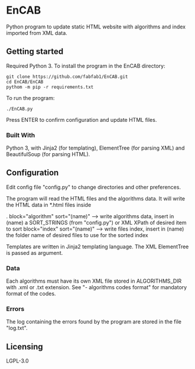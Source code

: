 # EnCAB

Python program to update static HTML website with algorithms and index imported from XML data.


## Getting started

Required Python 3.
To install the program in the EnCAB directory:
```shell
git clone https://github.com/fabfab1/EnCAB.git
cd EnCAB/EnCAB
pythom -m pip -r requirements.txt

```

To run the program:
```shell
./EnCAB.py
```

Press ENTER to confirm configuration and update HTML files.


### Built With

Python 3, with Jinja2 (for templating), ElementTree (for parsing XML) and BeautifulSoup (for parsing HTML).


## Configuration

Edit config file "config.py" to change directories and other preferences.

The program will read the HTML files and the algorithms data.
It will write the HTML data in *.html files inside <section block="algorithm/index" sort="(name)"></section>.
block="algorithm" sort="(name)" --> write algorithms data, insert in (name) a SORT_STRINGS (from "config.py") or XML XPath of desired item to sort
block="index" sort="(name)"     --> write files index, insert in (name) the folder name of desired files to use for the sorted index

Templates are written in Jinja2 templating language. The XML ElementTree is passed as argument.

### Data

Each algorithms must have its own XML file stored in ALGORITHMS_DIR with .xml or .txt extension.
See "- algorithms codes format" for mandatory format of the codes.

### Errors

The log containing the errors found by the program are stored in the file "log.txt".


## Licensing

LGPL-3.0
